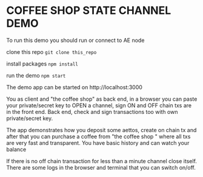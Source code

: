 # COFFEE SHOP STATE CHANNEL DEMO

То run this demo you should run or connect to AE node

clone this repo
```git clone this_repo```

install packages
```npm install```

run the demo
```npm start```

The demo app can be started on http://localhost:3000

You as client and "the coffee shop" as back end, in a browser you can paste your private/secret key to OPEN a channel, sign ON and OFF chain txs are in the front end.
Back end, check and sign transactions too with own private/secret key.

The app demonstrates how you deposit some aettos, create on chain tx and after that you can purchase a coffee from "the coffee shop " where all txs are very fast and transparent. You have basic history and can watch your balance

If there is no off chain transaction for less than a minute channel close itself.
There are some logs in the browser and terminal that you can switch on/off.